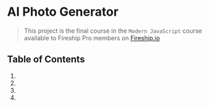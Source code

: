 # AI Photo Generator

> This project is the final course in the `Modern JavaScript` course available to
> Fireship Pro members on [Fireship.io](https://fireship.io/courses/js/)

## Table of Contents

1.
2.
3.
4.
